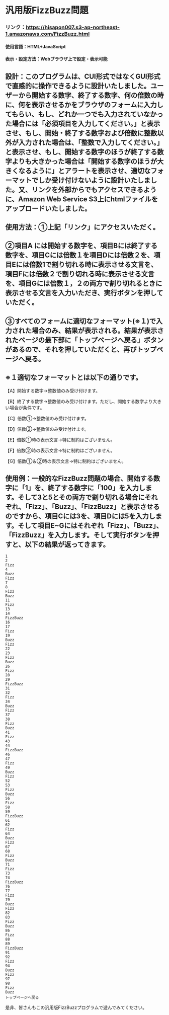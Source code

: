 # 汎用版FizzBuzz問題　　
### リンク：https://hisapon007.s3-ap-northeast-1.amazonaws.com/FizzBuzz.html

#### 使用言語：HTML+JavaScript
#### 表示・設定方法：Webブラウザ上で設定・表示可能

## 設計：このプログラムは、CUI形式ではなくGUI形式で直感的に操作できるように設計いたしました。ユーザーから開始する数字、終了する数字、何の倍数の時に、何を表示させるかをブラウザのフォームに入力してもらい、もし、どれか一つでも入力されていなかった場合には「必須項目を入力してください。」と表示させ、もし、開始・終了する数字および倍数に整数以外が入力された場合は、「整数で入力してください。」と表示させ、もし、開始する数字のほうが終了する数字よりも大きかった場合は「開始する数字のほうが大きくなるように」とアラートを表示させ、適切なフォーマットでしか受け付けないように設計いたしました。又、リンクを外部からでもアクセスできるように、Amazon Web Service S3上にhtmlファイルをアップロードいたしました。

## 使用方法：①上記「リンク」にアクセスいただく。
## ②項目A には開始する数字を、項目Bには終了する数字を、項目Cには倍数１を項目Dには倍数２を、項目Eには倍数1で割り切れる時に表示させる文言を、項目Fには倍数２で割り切れる時に表示させる文言を、項目Gには倍数１，２の両方で割り切れるときに表示させる文言を入力いただき、実行ボタンを押していただく。
## ③すべてのフォームに適切なフォーマット(※１)で入力された場合のみ、結果が表示される。結果が表示されたページの最下部に「トップページへ戻る」ボタンがあるので、それを押していただくと、再びトップページへ戻る。
## ※１適切なフォーマットとは以下の通りです。
【A】開始する数字→整数値のみ受け付けます。

【B】終了する数字→整数値のみ受け付けます。ただし、開始する数字より大きい場合が条件です。

【C】倍数①→整数値のみ受け付けます。

【D】倍数②→整数値のみ受け付けます。

【E】倍数①時の表示文言→特に制約はございません。

【F】倍数②時の表示文言→特に制約はございません。

【G】倍数①＆②時の表示文言→特に制約はございません。

## 使用例：一般的なFizzBuzz問題の場合、開始する数字に「1」を、終了する数字に「100」を入力します。そして3と5とその両方で割り切れる場合にそれぞれ、「Fizz」、「Buzz」、「FizzBuzz」と表示させるのですから、項目Cには3を、項目Dには5を入力します。そして項目E~Gにはそれぞれ「Fizz」、「Buzz」、「FizzBuzz」を入力します。そして実行ボタンを押すと、以下の結果が返ってきます。
```
1
2
Fizz
4
Buzz
Fizz
7
8
Fizz
Buzz
11
Fizz
13
14
FizzBuzz
16
17
Fizz
19
Buzz
Fizz
22
23
Fizz
Buzz
26
Fizz
28
29
FizzBuzz
31
32
Fizz
34
Buzz
Fizz
37
38
Fizz
Buzz
41
Fizz
43
44
FizzBuzz
46
47
Fizz
49
Buzz
Fizz
52
53
Fizz
Buzz
56
Fizz
58
59
FizzBuzz
61
62
Fizz
64
Buzz
Fizz
67
68
Fizz
Buzz
71
Fizz
73
74
FizzBuzz
76
77
Fizz
79
Buzz
Fizz
82
83
Fizz
Buzz
86
Fizz
88
89
FizzBuzz
91
92
Fizz
94
Buzz
Fizz
97
98
Fizz
Buzz
トップページへ戻る
```

是非、皆さんもこの汎用版FizzBuzzプログラムで遊んでみてください。
